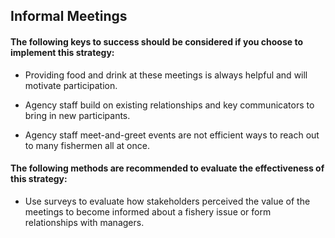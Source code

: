 ## Informal Meetings
#### The following keys to success should be considered if you choose to implement this strategy:
- Providing food and drink at these meetings is always helpful and will motivate participation.

- Agency staff build on existing relationships and key communicators to bring in new participants.

- Agency staff meet-and-greet events are not efficient ways to reach out to many fishermen all at once.

#### The following methods are recommended to evaluate the effectiveness of this strategy:
- Use surveys to evaluate how stakeholders perceived the value of the meetings to become informed about a fishery issue or form relationships with managers.
